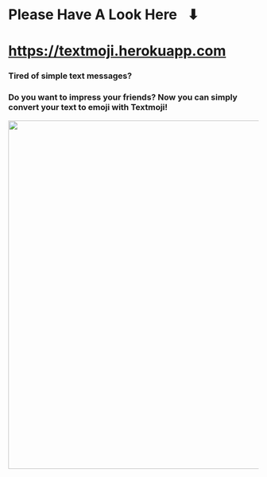 # Please Have A Look Here⠀⬇ 
# https://textmoji.herokuapp.com

<h3>Tired of simple text messages? </h3>
<h3> Do you want to impress your friends?
  Now you can simply convert your text to emoji with <strong>Textmoji!</strong></h3>

<img src="https://i.imgur.com/ySCvbZU.png" width="700">

